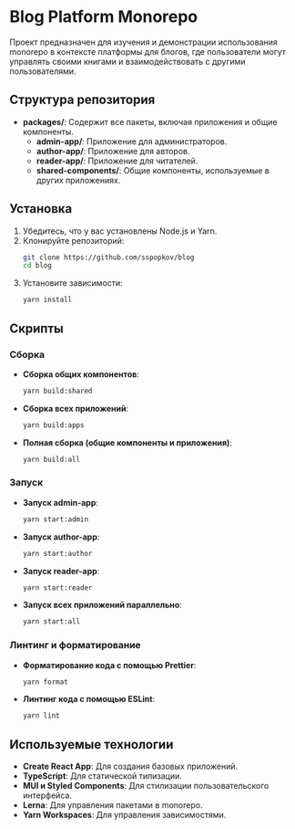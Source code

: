 # Blog Platform Monorepo

Проект предназначен для изучения и демонстрации использования monorepo в контексте платформы для блогов, где пользователи могут управлять своими книгами и взаимодействовать с другими пользователями.

## Структура репозитория

- **packages/**: Содержит все пакеты, включая приложения и общие компоненты.
  - **admin-app/**: Приложение для администраторов.
  - **author-app/**: Приложение для авторов.
  - **reader-app/**: Приложение для читателей.
  - **shared-components/**: Общие компоненты, используемые в других приложениях.

## Установка

1. Убедитесь, что у вас установлены Node.js и Yarn.
2. Клонируйте репозиторий:
   ```bash
   git clone https://github.com/sspopkov/blog
   cd blog
   ```
3. Установите зависимости:
   ```bash
   yarn install
   ```

## Скрипты

### Сборка

- **Сборка общих компонентов**:
  ```bash
  yarn build:shared
  ```

- **Сборка всех приложений**:
  ```bash
  yarn build:apps
  ```

- **Полная сборка (общие компоненты и приложения)**:
  ```bash
  yarn build:all
  ```

### Запуск

- **Запуск admin-app**:
  ```bash
  yarn start:admin
  ```

- **Запуск author-app**:
  ```bash
  yarn start:author
  ```

- **Запуск reader-app**:
  ```bash
  yarn start:reader
  ```

- **Запуск всех приложений параллельно**:
  ```bash
  yarn start:all
  ```

### Линтинг и форматирование

- **Форматирование кода с помощью Prettier**:
  ```bash
  yarn format
  ```

- **Линтинг кода с помощью ESLint**:
  ```bash
  yarn lint
  ```

## Используемые технологии

- **Create React App**: Для создания базовых приложений.
- **TypeScript**: Для статической типизации.
- **MUI и Styled Components**: Для стилизации пользовательского интерфейса.
- **Lerna**: Для управления пакетами в monorepo.
- **Yarn Workspaces**: Для управления зависимостями.
